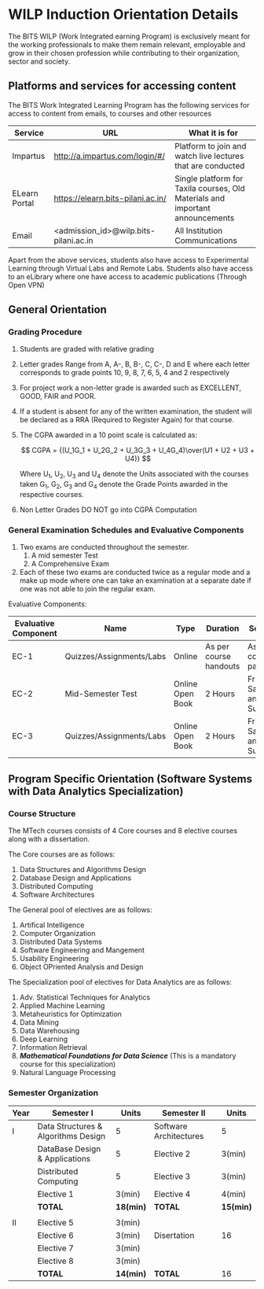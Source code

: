 # WILP Induction Orientation Details

The BITS WILP (Work Integrated earning Program) is exclusively meant for the working professionals to make them remain relevant, employable and grow in their chosen profession while contributing to their organization, sector and society.

## Platforms and services for accessing content
The BITS Work Integrated Learning Program has the following services for access to content from emails, to courses and other resources

| Service               | URL                                   | What it is for                                                                |
| --------------------- | ------------------------------------- | ----------------------------------------------------------------------------- |
| Impartus              | http://a.impartus.com/login/#/        | Platform to join and watch live lectures that are conducted                   |
| ELearn Portal         | https://elearn.bits-pilani.ac.in/     | Single platform for Taxila courses, Old Materials and important announcements |
| Email                 | <admission_id>@wilp.bits-pilani.ac.in | All Institution Communications                                                |

Apart from the above services, students also have access to Experimental Learning through Virtual Labs and Remote Labs. Students also have access to an eLibrary where one have access to academic publications (Through Open VPN)

## General Orientation
### Grading Procedure
1. Students are graded with relative grading
2. Letter grades Range from A, A-, B, B-, C, C-, D and E where each letter corresponds to grade points 10, 9, 8, 7, 6, 5, 4 and 2 respectively
3. For project work a non-letter grade is awarded such as EXCELLENT, GOOD, FAIR and POOR.
4. If a student is absent for any of the written examination, the student will be declared as a RRA (Required to Register Again) for that course.
5. The CGPA awarded in a 10 point scale is calculated as:

	$$
	CGPA = {(U_1G_1 + U_2G_2 + U_3G_3 + U_4G_4)\over(U1 + U2 + U3 + U4)}
  $$

	Where U<sub>1</sub>, U<sub>2</sub>, U<sub>3</sub> and U<sub>4</sub> denote the Units associated with the courses taken G<sub>1</sub>, G<sub>2</sub>, G<sub>3</sub> and G<sub>4</sub> denote the Grade Points awarded in the respective courses.

6. Non Letter Grades DO NOT go into CGPA Computation

### General Examination Schedules and Evaluative Components
1. Two exams are conducted throughout the semester.
	1. A mid semester Test
	2. A Comprehensive Exam
2. Each of these two exams are conducted twice as a regular mode and a make up mode where one can take an examination at a separate date if one was not able to join the regular exam.

Evaluative Components:

| Evaluative Component | Name                     | Type             | Duration               | Session                     | Weightage |
| -------------------- | ------------------------ | ---------------- | ---------------------- | --------------------------- | --------- |
| EC-1                 | Quizzes/Assignments/Labs | Online           | As per course handouts | As per course page          | ~30%      |
| EC-2                 | Mid-Semester Test        | Online Open Book | 2 Hours                | Friday, Saturday and Sunday | ~30%      |
| EC-3                 | Quizzes/Assignments/Labs | Online Open Book | 2 Hours                | Friday, Saturday and Sunday | ~40%      | 

## Program Specific Orientation (Software Systems with Data Analytics Specialization)
### Course Structure
The MTech courses consists of 4 Core courses and 8 elective courses along with a dissertation. 

The Core courses are as follows:
1. Data Structures and Algorithms Design
2. Database Design and Applications
3. Distributed Computing
4. Software Architectures

The General pool of electives are as follows:
1. Artifical Intelligence
2. Computer Organization
3. Distributed Data Systems
4. Software Engineering and Mangement
5. Usability Engineering
6. Object OPriented Analysis and Design

The Specialization pool of electives for Data Analytics are as follows:
1. Adv. Statistical Techniques for Analytics
2. Applied Machine Learning
3. Metaheuristics for Optimization
4. Data Mining
5. Data Warehousing
6. Deep Learning
7. Information Retrieval
8. ***Mathematical Foundations for Data Science*** (This is a mandatory course for this specialization)
9. Natural Language Processing

### Semester Organization
| Year | Semester I                          | Units       | Semester II             | Units       |
| ---- | ----------------------------------- | ----------- | ----------------------- | ----------- |
| I    | Data Structures & Algorithms Design | 5           | Software  Architectures | 5           |
|      | DataBase Design & Applications      | 5           | Elective 2              | 3(min)      |
|      | Distributed Computing               | 5           | Elective 3              | 3(min)      |
|      | Elective 1                          | 3(min)      | Elective 4              | 4(min)      |
|      | **TOTAL**                           | **18(min)** | **TOTAL**               | **15(min)** |
|      |                                     |             |                         |             |
| II   | Elective 5                          | 3(min)      |                         |             |
|      | Elective 6                          | 3(min)      | Disertation             | 16          |
|      | Elective 7                          | 3(min)      |                         |             |
|      | Elective 8                          | 3(min)      |                         |             |
|      | **TOTAL**                           | **14(min)** | **TOTAL**               | 16          | 
